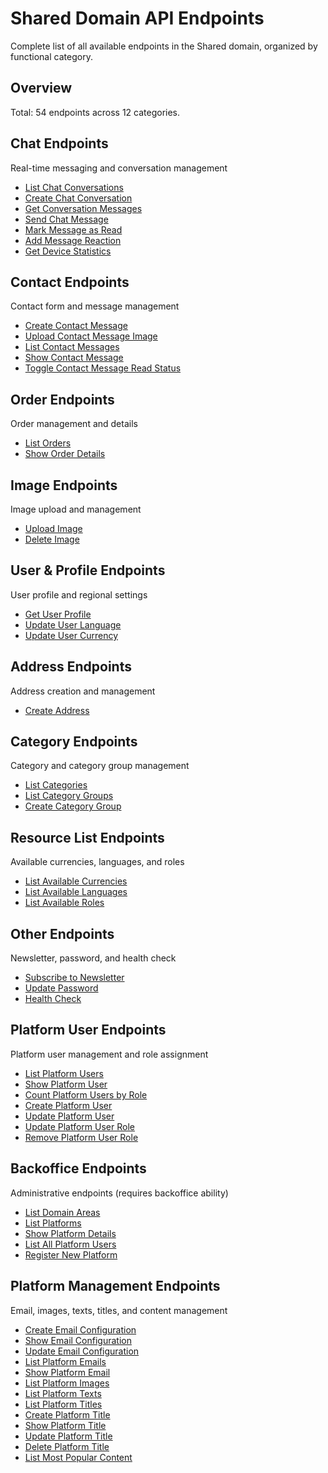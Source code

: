 # Shared Domain API Endpoints

Complete list of all available endpoints in the Shared domain, organized by functional category.

## Overview

Total: 54 endpoints across 12 categories.

## Chat Endpoints

Real-time messaging and conversation management

- [List Chat Conversations](./ChatListConversations.md)
- [Create Chat Conversation](./ChatCreateConversation.md)
- [Get Conversation Messages](./ChatGetMessages.md)
- [Send Chat Message](./ChatSendMessage.md)
- [Mark Message as Read](./ChatMarkAsRead.md)
- [Add Message Reaction](./ChatAddReaction.md)
- [Get Device Statistics](./ChatGetDeviceStats.md)

## Contact Endpoints

Contact form and message management

- [Create Contact Message](./PlatformContactMessageStore.md)
- [Upload Contact Message Image](./PlatformContactMessageStoreImage.md)
- [List Contact Messages](./PlatformContactMessageIndex.md)
- [Show Contact Message](./PlatformContactMessageShow.md)
- [Toggle Contact Message Read Status](./PlatformContactMessageToggleRead.md)

## Order Endpoints

Order management and details

- [List Orders](./OrderIndex.md)
- [Show Order Details](./OrderShow.md)

## Image Endpoints

Image upload and management

- [Upload Image](./ImageStore.md)
- [Delete Image](./ImageDestroy.md)

## User & Profile Endpoints

User profile and regional settings

- [Get User Profile](./UserProfile.md)
- [Update User Language](./UserLanguageUpdate.md)
- [Update User Currency](./UserCurrencyUpdate.md)

## Address Endpoints

Address creation and management

- [Create Address](./AddressStore.md)

## Category Endpoints

Category and category group management

- [List Categories](./CategoryIndex.md)
- [List Category Groups](./CategoryGroupIndex.md)
- [Create Category Group](./CategoryGroupStore.md)

## Resource List Endpoints

Available currencies, languages, and roles

- [List Available Currencies](./CurrencyIndex.md)
- [List Available Languages](./LanguageIndex.md)
- [List Available Roles](./RoleIndex.md)

## Other Endpoints

Newsletter, password, and health check

- [Subscribe to Newsletter](./NewsletterStore.md)
- [Update Password](./PasswordUpdate.md)
- [Health Check](./HealthCheck.md)

## Platform User Endpoints

Platform user management and role assignment

- [List Platform Users](./PlatformUserIndex.md)
- [Show Platform User](./PlatformUserShow.md)
- [Count Platform Users by Role](./PlatformUserCounter.md)
- [Create Platform User](./PlatformUserStore.md)
- [Update Platform User](./PlatformUserUpdate.md)
- [Update Platform User Role](./PlatformUserUpdateRole.md)
- [Remove Platform User Role](./PlatformUserRemoveRole.md)

## Backoffice Endpoints

Administrative endpoints (requires backoffice ability)

- [List Domain Areas](./BackofficeDomainAreaIndex.md)
- [List Platforms](./BackofficePlatformIndex.md)
- [Show Platform Details](./BackofficePlatformShow.md)
- [List All Platform Users](./BackofficePlatformUserIndex.md)
- [Register New Platform](./PlatformAuthenticationRegister.md)

## Platform Management Endpoints

Email, images, texts, titles, and content management

- [Create Email Configuration](./PlatformEmailConfigStore.md)
- [Show Email Configuration](./PlatformEmailConfigShow.md)
- [Update Email Configuration](./PlatformEmailConfigUpdate.md)
- [List Platform Emails](./PlatformEmailIndex.md)
- [Show Platform Email](./PlatformEmailShow.md)
- [List Platform Images](./PlatformImageIndex.md)
- [List Platform Texts](./PlatformTextIndex.md)
- [List Platform Titles](./PlatformTitleIndex.md)
- [Create Platform Title](./PlatformTitleStore.md)
- [Show Platform Title](./PlatformTitleShow.md)
- [Update Platform Title](./PlatformTitleUpdate.md)
- [Delete Platform Title](./PlatformTitleDestroy.md)
- [List Most Popular Content](./MostPopularContentIndex.md)

